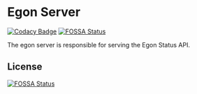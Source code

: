 # Egon Server
[![Codacy Badge](https://app.codacy.com/project/badge/Grade/c413160180b84c6ebef624272bb5143c)](https://www.codacy.com/gh/Egon-Framework/server/dashboard?utm_source=github.com&amp;utm_medium=referral&amp;utm_content=Egon-Framework/server&amp;utm_campaign=Badge_Grade)
[![FOSSA Status](https://app.fossa.com/api/projects/git%2Bgithub.com%2FEgon-Framework%2Fapi-server.svg?type=shield)](https://app.fossa.com/projects/git%2Bgithub.com%2FEgon-Framework%2Fapi-server?ref=badge_shield)

The egon server is responsible for serving the Egon Status API.


## License
[![FOSSA Status](https://app.fossa.com/api/projects/git%2Bgithub.com%2FEgon-Framework%2Fapi-server.svg?type=large)](https://app.fossa.com/projects/git%2Bgithub.com%2FEgon-Framework%2Fapi-server?ref=badge_large)